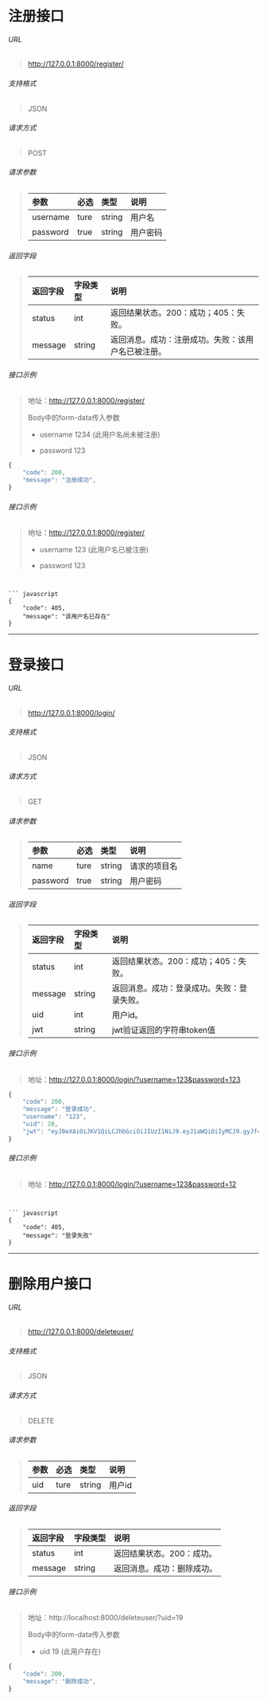 # 注册接口

###### URL
> http://127.0.0.1:8000/register/

###### 支持格式
> JSON

###### 请求方式
> POST

###### 请求参数
> | 参数     | 必选 | 类型   | 说明     |
> | :------- | :--- | :----- | :------- |
> | username | ture | string | 用户名   |
> | password | true | string | 用户密码 |

###### 返回字段
> | 返回字段 | 字段类型 | 说明                                               |
> | :------- | :------- | :------------------------------------------------- |
> | status   | int      | 返回结果状态。200：成功；405：失败。               |
> | message  | string   | 返回消息。成功：注册成功。失败：该用户名已被注册。 |

###### 接口示例
> 地址：http://127.0.0.1:8000/register/
>
> Body中的form-data传入参数  
>
> * username  1234     (此用户名尚未被注册)
>
> * password   123
``` javascript
{
    "code": 200,
    "message": "注册成功",
}
```

###### 接口示例

> 地址：http://127.0.0.1:8000/register/
>
> * username  123     (此用户名已被注册)
>
> * password   123

```


​``` javascript
{
    "code": 405,
    "message": "该用户名已存在"
}
```


**** 
# 登录接口
###### URL
> http://127.0.0.1:8000/login/

###### 支持格式
> JSON

###### 请求方式
> GET

###### 请求参数
> | 参数     | 必选 | 类型   | 说明         |
> | :------- | :--- | :----- | :----------- |
> | name     | ture | string | 请求的项目名 |
> | password | true | string | 用户密码     |

###### 返回字段
> | 返回字段 | 字段类型 | 说明                                       |
> | :------- | :------- | :----------------------------------------- |
> | status   | int      | 返回结果状态。200：成功；405：失败。       |
> | message  | string   | 返回消息。成功：登录成功。失败：登录失败。 |
> | uid      | int      | 用户id。                                   |
> | jwt      | string   | jwt验证返回的字符串token值                 |

###### 接口示例
> 地址：http://127.0.0.1:8000/login/?username=123&password=123
``` javascript
{
    "code": 200,
    "message": "登录成功",
    "username": "123",
    "uid": 20,
    "jwt": "eyJ0eXAiOiJKV1QiLCJhbGciOiJIUzI1NiJ9.eyJ1aWQiOiIyMCJ9.gyJf4tYindX_1Q0cMue-rUuuyaIEGzYZZvKfu3HltXs"
}
```

###### 接口示例

> 地址：http://127.0.0.1:8000/login/?username=123&password=12

```


​``` javascript
{
    "code": 405,
    "message": "登录失败"
}
```

****
# 删除用户接口

###### URL
> http://127.0.0.1:8000/deleteuser/

###### 支持格式
> JSON

###### 请求方式
> DELETE	

###### 请求参数
> | 参数 | 必选 | 类型   | 说明   |
> | :--- | :--- | :----- | :----- |
> | uid  | ture | string | 用户id |

###### 返回字段
> | 返回字段 | 字段类型 | 说明                       |
> | :------- | :------- | :------------------------- |
> | status   | int      | 返回结果状态。200：成功。  |
> | message  | string   | 返回消息。成功：删除成功。 |

###### 接口示例
> 地址：http://localhost:8000/deleteuser/?uid=19
>
> Body中的form-data传入参数  
>
> * uid  19    (此用户存在)
>
>     
>
``` javascript
{
    "code": 200,
    "message": "删除成功",
}
```

